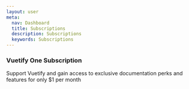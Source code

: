```yaml
---
layout: user
meta:
  nav: Dashboard
  title: Subscriptions
  description: Subscriptions
  keywords: Subscriptions
---
```


<script setup>
import ConnectedAccounts from '@/components/user/account/ConnectedAccounts.vue'
import OneSubscription from '@/components/user/account/OneSubscription.vue'
</script>

### Vuetify One Subscription

Support Vuetify and gain access to exclusive documentation perks and features for only $1 per month

<OneSubscription />
